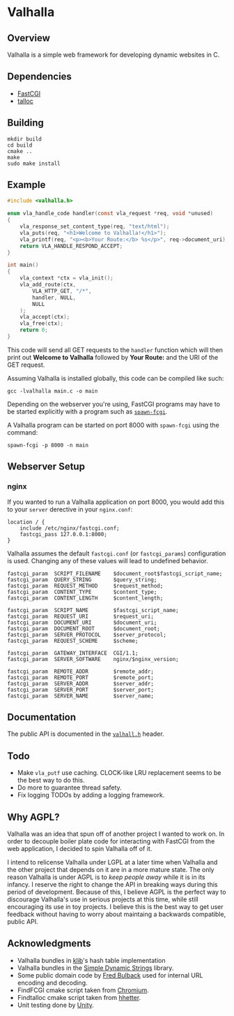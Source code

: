 # Valhalla

## Overview

Valhalla is a simple web framework for developing dynamic websites in C.

## Dependencies

* [FastCGI](https://github.com/FastCGI-Archives/fcgi2)
* [talloc](https://talloc.samba.org/talloc/doc/html/index.html)

## Building

```
mkdir build
cd build
cmake ..
make
sudo make install
```

## Example

```c
#include <valhalla.h>

enum vla_handle_code handler(const vla_request *req, void *unused)
{
    vla_response_set_content_type(req, "text/html");
    vla_puts(req, "<h1>Welcome to Valhalla!</h1>");
    vla_printf(req, "<p><b>Your Route:</b> %s</p>", req->document_uri);
    return VLA_HANDLE_RESPOND_ACCEPT;
}

int main()
{
    vla_context *ctx = vla_init();
    vla_add_route(ctx,
        VLA_HTTP_GET, "/*",
        handler, NULL,
        NULL
    );
    vla_accept(ctx);
    vla_free(ctx);
    return 0;
}
```
This code will send all GET requests to the `handler` function which will then
print out **Welcome to Valhalla** followed by **Your Route:** and the URI of the
GET request.

Assuming Valhalla is installed globally, this code can be compiled like such:
```
gcc -lvalhalla main.c -o main
```

Depending on the webserver you're using, FastCGI programs may have to be started
explicitly with a program such as [`spawn-fcgi`](https://github.com/lighttpd/spawn-fcgi).

A Valhalla program can be started on port 8000 with `spawn-fcgi` using the command:
```
spawn-fcgi -p 8000 -n main
```

## Webserver Setup

### nginx

If you wanted to run a Valhalla application on port 8000, you would add this to your `server` derective in your `nginx.conf`:
```
location / {
    include /etc/nginx/fastcgi.conf;
    fastcgi_pass 127.0.0.1:8000;
}
```
Valhalla assumes the default `fastcgi.conf` (or `fastcgi_params`) configuration
is used. Changing any of these values will lead to undefined behavior.
```
fastcgi_param  SCRIPT_FILENAME    $document_root$fastcgi_script_name;
fastcgi_param  QUERY_STRING       $query_string;
fastcgi_param  REQUEST_METHOD     $request_method;
fastcgi_param  CONTENT_TYPE       $content_type;
fastcgi_param  CONTENT_LENGTH     $content_length;

fastcgi_param  SCRIPT_NAME        $fastcgi_script_name;
fastcgi_param  REQUEST_URI        $request_uri;
fastcgi_param  DOCUMENT_URI       $document_uri;
fastcgi_param  DOCUMENT_ROOT      $document_root;
fastcgi_param  SERVER_PROTOCOL    $server_protocol;
fastcgi_param  REQUEST_SCHEME     $scheme;

fastcgi_param  GATEWAY_INTERFACE  CGI/1.1;
fastcgi_param  SERVER_SOFTWARE    nginx/$nginx_version;

fastcgi_param  REMOTE_ADDR        $remote_addr;
fastcgi_param  REMOTE_PORT        $remote_port;
fastcgi_param  SERVER_ADDR        $server_addr;
fastcgi_param  SERVER_PORT        $server_port;
fastcgi_param  SERVER_NAME        $server_name;
```


## Documentation

The public API is documented in the [`valhall.h`](https://github.com/ripose-jp/Valhalla/blob/master/src/include/valhalla.h) header.

## Todo

* Make `vla_putf` use caching. CLOCK-like LRU replacement seems to be the best
  way to do this.
* Do more to guarantee thread safety.
* Fix logging TODOs by adding a logging framework.

## Why AGPL?

Valhalla was an idea that spun off of another project I wanted to work on.
In order to decouple boiler plate code for interacting with FastCGI from the web
application, I decided to spin Valhalla off of it.

I intend to relicense Valhalla under LGPL at a later time when Valhalla and the
other project that depends on it are in a more mature state.
The only reason Valhalla is under AGPL is to *keep people away* while it is in
its infancy.
I reserve the right to change the API in breaking ways during this period of
development.
Because of this, I believe AGPL is the perfect way to discourage Valhalla's use
in serious projects at this time, while still encouraging its use in toy
projects.
I believe this is the best way to get user feedback without having to worry
about maintaing a backwards compatible, public API.

## Acknowledgments

* Valhalla bundles in [klib](https://github.com/attractivechaos/klib)'s
  hash table implementation
* Valhalla bundles in the
  [Simple Dynamic Strings](https://github.com/antirez/sds) library.
* Some public domain code by
  [Fred Bulback](https://www.geekhideout.com/urlcode.shtml) used for internal
  URL encoding and decoding.
* FindFCGI cmake script taken from
  [Chromium](https://chromium.googlesource.com/external/github.com/uclouvain/openjpeg/+/refs/heads/master/cmake/FindFCGI.cmake).
* Findtalloc cmake script taken from
  [hhetter](https://github.com/hhetter/smbtad/blob/master/FindTalloc.cmake).
* Unit testing done by [Unity](https://github.com/ThrowTheSwitch/Unity).
